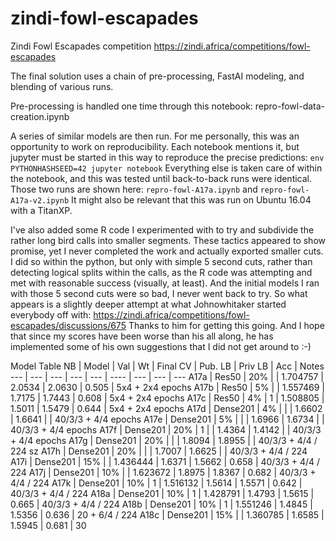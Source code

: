 # zindi-fowl-escapades
Zindi Fowl Escapades competition
https://zindi.africa/competitions/fowl-escapades

The final solution uses a chain of pre-processing, FastAI modeling, and blending of various runs.

Pre-processing is handled one time through this notebook:
repro-fowl-data-creation.ipynb

A series of similar models are then run.
For me personally, this was an opportunity to work on reproducibility.
Each notebook mentions it, but jupyter must be started in this way to reproduce the precise predictions:
`env PYTHONHASHSEED=42 jupyter notebook`
Everything else is taken care of within the notebook, and this was tested until back-to-back runs were identical.
Those two runs are shown here: `repro-fowl-A17a.ipynb` and `repro-fowl-A17a-v2.ipynb`
It might also be relevant that this was run on Ubuntu 16.04 with a TitanXP.

I've also added some R code I experimented with to try and subdivide the rather long bird calls into smaller segments.
These tactics appeared to show promise, yet I never completed the work and actually exported smaller cuts.
I did so within the python, but only with simple 5 second cuts, rather than detecting logical splits within the calls, as the R code was attempting and met with reasonable success (visually, at least). And the initial models I ran with those 5 second cuts were so bad, I never went back to try.
So what appears is a slightly deeper attempt at what Johnowhitaker started everybody off with:
https://zindi.africa/competitions/fowl-escapades/discussions/675
Thanks to him for getting this going. And I hope that since my scores have been worse than his all along, he has implemented some of his own suggestions that I did not get around to :-)

Model Table
NB | Model | Val | Wt | Final CV | Pub. LB | Priv LB | Acc | Notes
--- | --- | --- | --- | --- | ---- | --- | --- | ---
A17a | Res50 | 20% |  | 1.704757 | 2.0534 | 2.0630 | 0.505 | 5x4 + 2x4 epochs
A17b | Res50 | 5% |  | 1.557469 | 1.7175 | 1.7443 | 0.608 | 5x4 + 2x4 epochs
A17c | Res50 | 4% | 1 | 1.508805 | 1.5011 | 1.5479 | 0.644 | 5x4 + 2x4 epochs
A17d | Dense201 | 4% |  |  | 1.6602 | 1.6641 |  | 40/3/3 + 4/4 epochs
A17e | Dense201 | 5% |  |  | 1.6966 | 1.6734 |  | 40/3/3 + 4/4 epochs
A17f | Dense201 | 20% | 1 |  | 1.4364 | 1.4142 |  | 40/3/3 + 4/4 epochs
A17g | Dense201 | 20% |  |  | 1.8094 | 1.8955 |  | 40/3/3 + 4/4 / 224 sz
A17h | Dense201 | 20% |   |  | 1.7007 | 1.6625 |  | 40/3/3 + 4/4 / 224
A17i | Dense201 | 15% |   | 1.436444 | 1.6371 | 1.5662 | 0.658 | 40/3/3 + 4/4 / 224
A17j | Dense201 | 10% |   | 1.623672 | 1.8975 | 1.8367 | 0.682 | 40/3/3 + 4/4 / 224
A17k | Dense201 | 10% | 1 | 1.516132 | 1.5614 | 1.5571 | 0.642 | 40/3/3 + 4/4 / 224
A18a | Dense201 | 10% | 1 | 1.428791 | 1.4793 | 1.5615 | 0.665 | 40/3/3 + 4/4 / 224
A18b | Dense201 | 10% | 1 | 1.551246 | 1.4845 | 1.5356 | 0.636 | 20 + 6/4 / 224
A18c | Dense201 | 15% |   | 1.360785 | 1.6585 | 1.5945 | 0.681 | 30 

